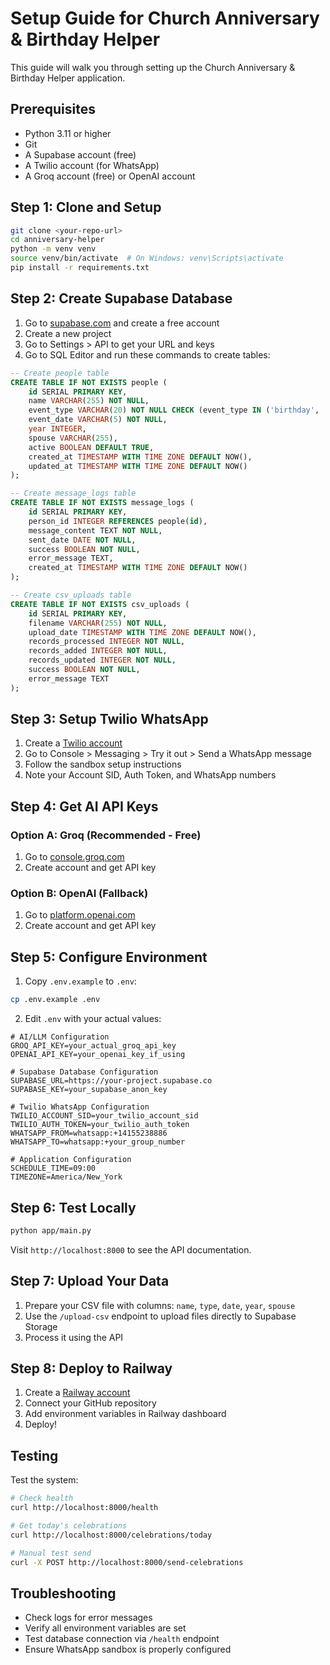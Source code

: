 # Setup Guide for Church Anniversary & Birthday Helper

This guide will walk you through setting up the Church Anniversary & Birthday Helper application.

## Prerequisites

- Python 3.11 or higher
- Git
- A Supabase account (free)
- A Twilio account (for WhatsApp)
- A Groq account (free) or OpenAI account

## Step 1: Clone and Setup

```bash
git clone <your-repo-url>
cd anniversary-helper
python -m venv venv
source venv/bin/activate  # On Windows: venv\Scripts\activate
pip install -r requirements.txt
```

## Step 2: Create Supabase Database

1. Go to [supabase.com](https://supabase.com) and create a free account
2. Create a new project
3. Go to Settings > API to get your URL and keys
4. Go to SQL Editor and run these commands to create tables:

```sql
-- Create people table
CREATE TABLE IF NOT EXISTS people (
    id SERIAL PRIMARY KEY,
    name VARCHAR(255) NOT NULL,
    event_type VARCHAR(20) NOT NULL CHECK (event_type IN ('birthday', 'anniversary')),
    event_date VARCHAR(5) NOT NULL,
    year INTEGER,
    spouse VARCHAR(255),
    active BOOLEAN DEFAULT TRUE,
    created_at TIMESTAMP WITH TIME ZONE DEFAULT NOW(),
    updated_at TIMESTAMP WITH TIME ZONE DEFAULT NOW()
);

-- Create message_logs table
CREATE TABLE IF NOT EXISTS message_logs (
    id SERIAL PRIMARY KEY,
    person_id INTEGER REFERENCES people(id),
    message_content TEXT NOT NULL,
    sent_date DATE NOT NULL,
    success BOOLEAN NOT NULL,
    error_message TEXT,
    created_at TIMESTAMP WITH TIME ZONE DEFAULT NOW()
);

-- Create csv_uploads table
CREATE TABLE IF NOT EXISTS csv_uploads (
    id SERIAL PRIMARY KEY,
    filename VARCHAR(255) NOT NULL,
    upload_date TIMESTAMP WITH TIME ZONE DEFAULT NOW(),
    records_processed INTEGER NOT NULL,
    records_added INTEGER NOT NULL,
    records_updated INTEGER NOT NULL,
    success BOOLEAN NOT NULL,
    error_message TEXT
);
```

## Step 3: Setup Twilio WhatsApp

1. Create a [Twilio account](https://www.twilio.com)
2. Go to Console > Messaging > Try it out > Send a WhatsApp message
3. Follow the sandbox setup instructions
4. Note your Account SID, Auth Token, and WhatsApp numbers

## Step 4: Get AI API Keys

### Option A: Groq (Recommended - Free)

1. Go to [console.groq.com](https://console.groq.com)
2. Create account and get API key

### Option B: OpenAI (Fallback)

1. Go to [platform.openai.com](https://platform.openai.com)
2. Create account and get API key

## Step 5: Configure Environment

1. Copy `.env.example` to `.env`:

```bash
cp .env.example .env
```

2. Edit `.env` with your actual values:

```env
# AI/LLM Configuration
GROQ_API_KEY=your_actual_groq_api_key
OPENAI_API_KEY=your_openai_key_if_using

# Supabase Database Configuration
SUPABASE_URL=https://your-project.supabase.co
SUPABASE_KEY=your_supabase_anon_key

# Twilio WhatsApp Configuration
TWILIO_ACCOUNT_SID=your_twilio_account_sid
TWILIO_AUTH_TOKEN=your_twilio_auth_token
WHATSAPP_FROM=whatsapp:+14155238886
WHATSAPP_TO=whatsapp:+your_group_number

# Application Configuration
SCHEDULE_TIME=09:00
TIMEZONE=America/New_York
```

## Step 6: Test Locally

```bash
python app/main.py
```

Visit `http://localhost:8000` to see the API documentation.

## Step 7: Upload Your Data

1. Prepare your CSV file with columns: `name`, `type`, `date`, `year`, `spouse`
2. Use the `/upload-csv` endpoint to upload files directly to Supabase Storage
3. Process it using the API

## Step 8: Deploy to Railway

1. Create a [Railway account](https://railway.app)
2. Connect your GitHub repository
3. Add environment variables in Railway dashboard
4. Deploy!

## Testing

Test the system:

```bash
# Check health
curl http://localhost:8000/health

# Get today's celebrations
curl http://localhost:8000/celebrations/today

# Manual test send
curl -X POST http://localhost:8000/send-celebrations
```

## Troubleshooting

- Check logs for error messages
- Verify all environment variables are set
- Test database connection via `/health` endpoint
- Ensure WhatsApp sandbox is properly configured
